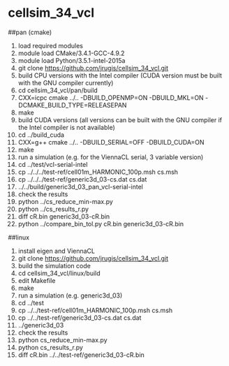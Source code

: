 # cellsim_34_vcl

##pan (cmake)
1. load required modules
  1. module load CMake/3.4.1-GCC-4.9.2
  2. module load Python/3.5.1-intel-2015a
2. git clone https://github.com/jrugis/cellsim_34_vcl.git
3. build CPU versions with the Intel compiler (CUDA version must be built with the GNU compiler currently)
  1. cd cellsim_34_vcl/pan/build
  2. CXX=icpc cmake ../.. -DBUILD_OPENMP=ON -DBUILD_MKL=ON -DCMAKE_BUILD_TYPE=RELEASEPAN
  3. make
4. build CUDA versions (all versions can be built with the GNU compiler if the Intel compiler is not available)
  1. cd ../build_cuda
  2. CXX=g++ cmake ../.. -DBUILD_SERIAL=OFF -DBUILD_CUDA=ON
  3. make
5. run a simulation (e.g. for the ViennaCL serial, 3 variable version)
  1. cd ../test/vcl-serial-intel
  2. cp ../../../test-ref/cell01m_HARMONIC_100p.msh cs.msh
  3. cp ../../../test-ref/generic3d_03-cs.dat cs.dat
  4. ../../build/generic3d_03_pan_vcl-serial-intel
6. check the results
  1. python ../cs_reduce_min-max.py
  2. python ../cs_results_r.py
  3. diff cR.bin generic3d_03-cR.bin
  4. python ../compare_bin_tol.py cR.bin generic3d_03-cR.bin

##linux
1. install eigen and ViennaCL
2. git clone https://github.com/jrugis/cellsim_34_vcl.git
3. build the simulation code
  1. cd cellsim_34_vcl/linux/build
  2. edit Makefile
  3. make
4. run a simulation (e.g. generic3d_03)
  1. cd ../test
  2. cp ../../test-ref/cell01m_HARMONIC_100p.msh cs.msh
  3. cp ../../test-ref/generic3d_03-cs.dat cs.dat
  4. ../generic3d_03
5. check the results
  1. python cs_reduce_min-max.py
  2. python cs_results_r.py
  3. diff cR.bin ../../test-ref/generic3d_03-cR.bin

